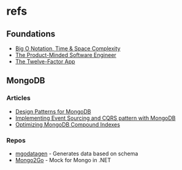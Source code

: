 # refs


## Foundations

- [Big O Notation, Time & Space Complexity](https://dev.to/ethanmgustafson/big-o-notation-time-space-complexity-44l9)
- [The Product-Minded Software Engineer](https://blog.pragmaticengineer.com/the-product-minded-engineer/)
- [The Twelve-Factor App](https://12factor.net/)

## MongoDB

### Articles

- [Design Patterns for MongoDB](https://towardsdatascience.com/design-patterns-for-mongodb-894767315905)
- [Implementing Event Sourcing and CQRS pattern with MongoDB](https://blog.insiderattack.net/implementing-event-sourcing-and-cqrs-pattern-with-mongodb-66991e7b72be)
- [Optimizing MongoDB Compound Indexes](https://emptysqua.re/blog/optimizing-mongodb-compound-indexes)

### Repos

- [mgodatagen](https://github.com/feliixx/mgodatagen) - Generates data based on schema
- [Mongo2Go](https://github.com/Mongo2Go/Mongo2Go) - Mock for Mongo in .NET

